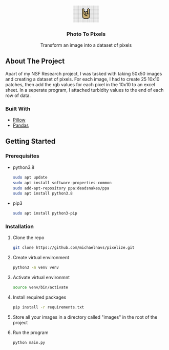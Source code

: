 <!-- PROJECT LOGO -->
<br />
<p align="center">
  <img src="./logo.jpeg" alt="Logo" width="80">

  <h3 align="center">Photo To Pixels</h3>

  <p align="center">
   Transform an image into a dataset of pixels
  </p>
</p>

<!-- ABOUT THE PROJECT -->

## About The Project

<!-- Add demo here!! -->

Apart of my NSF Research project, I was tasked with taking 50x50 images and creating a dataset of pixels.
For each image, I had to create 25 10x10 patches, then add the rgb values for each pixel in the 10x10 to
an excel sheet. In a seperate program, I attached turbidity values to the end of each row of data.

### Built With

- [Pillow](https://python-pillow.org/)
- [Pandas](https://pandas.pydata.org/)

<!-- GETTING STARTED -->

## Getting Started

### Prerequisites

- python3.8

  ```sh
  sudo apt update
  sudo apt install software-properties-common
  sudo add-apt-repository ppa:deadsnakes/ppa
  sudo apt install python3.8
  ```

- pip3
  ```sh
  sudo apt install python3-pip
  ```

### Installation

1. Clone the repo
   ```sh
   git clone https://github.com/michaelnavs/pixelize.git
   ```
2. Create virtual environment
   ```sh
   python3 -m venv venv
   ```
3. Activate virtual environmnt
   ```sh
   source venv/bin/activate
   ```
4. Install required packages

   ```sh
   pip install -r requirements.txt
   ```

5. Store all your images in a directory called "images" in the root of the project

6. Run the program
   ```
   python main.py
   ```
